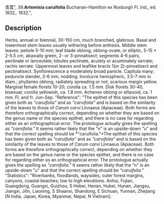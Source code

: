 青蒿",
39.**Artemisia caruifolia** Buchanan-Hamilton ex Roxburgh Fl. Ind., ed. 1832,. 1832.",

## Description
Herbs, annual or biennial, 30-150 cm, much branched, glabrous. Basal and lowermost stem leaves usually withering before anthesis. Middle stem leaves: petiole 5-10 mm; leaf blade oblong, oblong-ovate, or elliptic, 5-15 × 2-5.5 cm, abaxially green, 2- or 3-pinnatisect; segments 4-6 pairs, pectinate or lanceolate; lobules pectinate, acutely or acuminately serrate; rachis serrate. Uppermost leaves and leaflike bracts 1(or 2)-pinnatisect and pectinatisect. Synflorescence a moderately broad panicle. Capitula many; peduncle slender, 2-6 mm, nodding. Involucre hemispheric, 3.5-7 mm in diam.; phyllaries oblong, radiately spreading or not, scarious margin yellow. Marginal female florets 10-20; corolla ca. 1.5 mm. Disk florets 30-40, bisexual; corolla yellowish, ca. 1.8 mm. Achenes oblong or ellipsoid, ca. 1 mm. Fl. and fr. Jun-Sep.
  "Reference": "The epithet of this species has been given both as *\"caruifolia\"* and as *\"carvifolia\"* and is based on the similarity of the leaves to those of *Carum carvi* Linnaeus (Apiaceae). Both forms are therefore orthographically correct, depending on whether they are based on the genus name or the species epithet, and there is no case for regarding either as an orthographical error. The protologue actually gives the spelling as *\"carnifolia.\"* It seems rather likely that the \"n\" is an upside-down \"u\" and that the correct spelling should be *\"caruifolia.\"*The epithet of this species has been given both as *\"caruifolia\"* and as *\"carvifolia\"* and is based on the similarity of the leaves to those of *Carum carvi* Linnaeus (Apiaceae). Both forms are therefore orthographically correct, depending on whether they are based on the genus name or the species epithet, and there is no case for regarding either as an orthographical error. The protologue actually gives the spelling as *\"carnifolia.\"* It seems rather likely that the \"n\" is an upside-down \"u\" and that the correct spelling should be *\"caruifolia.\"*
  "Statistics": "Riverbanks, floodlands, waysides, outer forest margins, canyons, coastal beaches; low to high elevations. Anhui, Fujian, Guangdong, Guangxi, Guizhou, S Hebei, Henan, Hubei, Hunan, Jiangsu, Jiangxi, Jilin, Liaoning, S Shaanxi, Shandong, E Sichuan, Yunnan, Zhejiang [N India, Japan, Korea, Myanmar, Nepal, N Vietnam].
